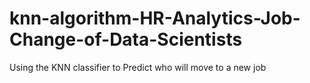 # knn-algorithm-HR-Analytics-Job-Change-of-Data-Scientists
Using the KNN classifier to Predict who will move to a new job
